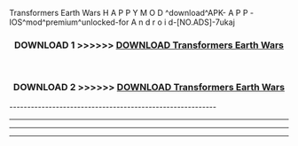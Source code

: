  Transformers Earth Wars  H A P P Y M O D ^download^APK- A P P -IOS^mod^premium^unlocked-for A n d r o i d-[NO.ADS]-7ukaj



<div align="center">

<h3>DOWNLOAD 1 >>>>>> <a href="https://en-mod.web.app/?en= Transformers Earth Wars ">DOWNLOAD Transformers Earth Wars  </a></h3><br>

<h3>DOWNLOAD 2 >>>>>> <a href="https://en-mod.web.app/?en= Transformers Earth Wars ">DOWNLOAD Transformers Earth Wars  </a></h3>

</div>
----------------------------------------------------------

----------------------------------------------------------

----------------------------------------------------------

----------------------------------------------------------




